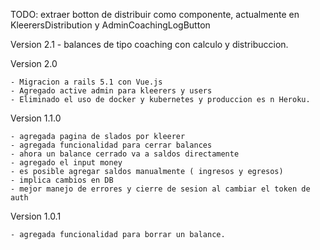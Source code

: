 TODO:
    extraer botton de distribuir como componente, actualmente en KleerersDistribution y AdminCoachingLogButton

Version 2.1
    - balances de tipo coaching con calculo y distribuccion.

Version 2.0

    - Migracion a rails 5.1 con Vue.js 
    - Agregado active admin para kleerers y users
    - Eliminado el uso de docker y kubernetes y produccion es n Heroku.

Version 1.1.0

    - agregada pagina de slados por kleerer
    - agregada funcionalidad para cerrar balances
    - ahora un balance cerrado va a saldos directamente
    - agregado el input money
    - es posible agregar saldos manualmente ( ingresos y egresos)
    - implica cambios en DB
    - mejor manejo de errores y cierre de sesion al cambiar el token de auth

Version 1.0.1

    - agregada funcionalidad para borrar un balance.
